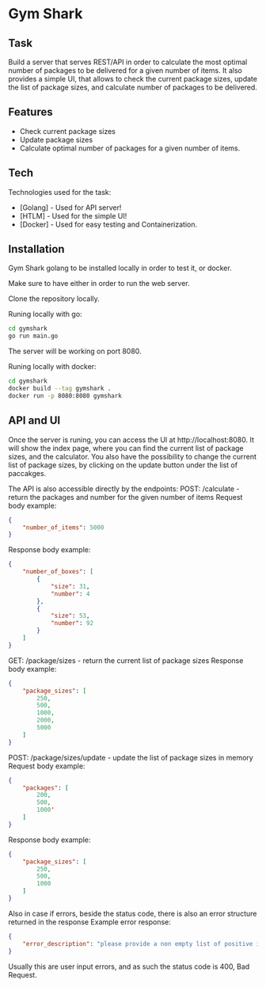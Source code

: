 # Gym Shark
## Task

Build a server that serves REST/API in order to calculate the most optimal number of packages to be delivered
for a given number of items.
It also provides a simple UI, that allows to check the current package sizes, update the list of package sizes,
and calculate number of packages to be delivered.

## Features

- Check current package sizes
- Update package sizes
- Calculate optimal number of packages for a given number of items.

## Tech

Technologies used for the task:

- [Golang] - Used for API server!
- [HTLM] - Used for the simple UI!
- [Docker] - Used for easy testing and Containerization.

## Installation

Gym Shark golang to be installed locally in order to test it, or docker.

Make sure to have either in order to run the web server.

Clone the repository locally.

Runing locally with go:

```sh
cd gymshark
go run main.go
```

The server will be working on port 8080.

Runing locally with docker:

```sh
cd gymshark
docker build --tag gymshark .
docker run -p 8080:8080 gymshark
```

## API and UI
Once the server is runing, you can access the UI at http://localhost:8080. It will show the index page, where you
can find the current list of package sizes, and the calculator.
You also have the possibility to change the current list of package sizes, by clicking on the update
button under the list of paccakges.

The API is also accessible directly by the endpoints:
POST: /calculate - return the packages and number for the given number of items
Request body example:
```json
{
    "number_of_items": 5000
}
```

Response body example:
```json
{
    "number_of_boxes": [
        {
            "size": 31,
            "number": 4
        },
        {
            "size": 53,
            "number": 92
        }
    ]
}
```

GET: /package/sizes - return the current list of package sizes
Response body example:
```json
{
    "package_sizes": [
        250,
        500,
        1000,
        2000,
        5000
    ]
}
```

POST: /package/sizes/update - update the list of package sizes in memory
Request body example:
```json
{
    "packages": [
        200, 
        500,
        1000'
    ]
}
```

Response body example:
```json
{
    "package_sizes": [
        250,
        500,
        1000
    ]
}
```

Also in case if errors, beside the status code, there is also an error structure returned in the response
Example error response:
```json
{
    "error_description": "please provide a non empty list of positive integers"
}
```
Usually this are user input errors, and as such the status code is 400, Bad Request.